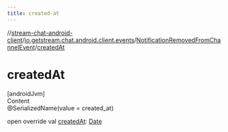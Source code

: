 ```yaml
---
title: created-at
---
```

//[stream-chat-android-client](../../../index.md)/[io.getstream.chat.android.client.events](../index.md)/[NotificationRemovedFromChannelEvent](index.md)/[createdAt](createdAt.md)



# createdAt  
[androidJvm]  
Content  
@SerializedName(value = created_at)  
  
open override val [createdAt](createdAt.md): [Date](https://developer.android.com/reference/kotlin/java/util/Date.html)  



